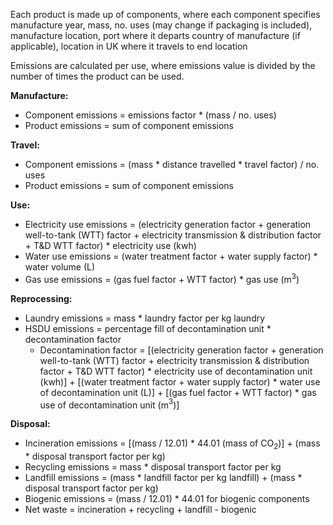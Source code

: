 Each product is made up of components, where each component specifies manufacture year, mass, no. uses (may change if packaging is included), manufacture location, port where it departs country of manufacture (if applicable), location in UK where it travels to end location

Emissions are calculated per use, where emissions value is divided by the number of times the product can be used.

**Manufacture:**
- Component emissions = emissions factor * (mass / no. uses)
- Product emissions = sum of component emissions

**Travel:**
- Component emissions = (mass * distance travelled * travel factor) / no. uses
- Product emissions = sum of component emissions

**Use:**
- Electricity use emissions = (electricity generation factor + generation well-to-tank (WTT) factor + electricity transmission & distribution factor + T&D WTT factor) * electricity use (kwh)
- Water use emissions = (water treatment factor + water supply factor) * water volume (L)
- Gas use emissions = (gas fuel factor + WTT factor) * gas use (m$^{3}$)

**Reprocessing:**
- Laundry emissions = mass * laundry factor per kg laundry
- HSDU emissions = percentage fill of decontamination unit * decontamination factor
	- Decontamination factor = [(electricity generation factor + generation well-to-tank (WTT) factor + electricity transmission & distribution factor + T&D WTT factor) * electricity use of decontamination unit (kwh)] + [(water treatment factor + water supply factor) * water use of decontamination unit (L)] + [(gas fuel factor + WTT factor) * gas use of decontamination unit (m$^{3}$)]

**Disposal:**
- Incineration emissions = [(mass / 12.01) * 44.01 (mass of CO$_{2}$)] + (mass * disposal transport factor per kg)
- Recycling emissions = mass * disposal transport factor per kg
- Landfill emissions = (mass * landfill factor per kg landfill) + (mass * disposal transport factor per kg)
- Biogenic emissions = (mass / 12.01) * 44.01 for biogenic components
- Net waste = incineration + recycling + landfill - biogenic
